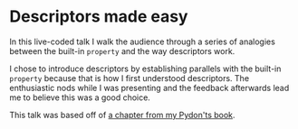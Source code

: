 # Descriptors made easy

In this live-coded talk I walk the audience through a series of analogies between the built-in `property` and the way descriptors work.

I chose to introduce descriptors by establishing parallels with the built-in `property` because that is how I first understood descriptors.
The enthusiastic nods while I was presenting and the feedback afterwards lead me to believe this was a good choice.

This talk was based off of [a chapter from my Pydon'ts book](https://mathspp.com/books/pydonts).
